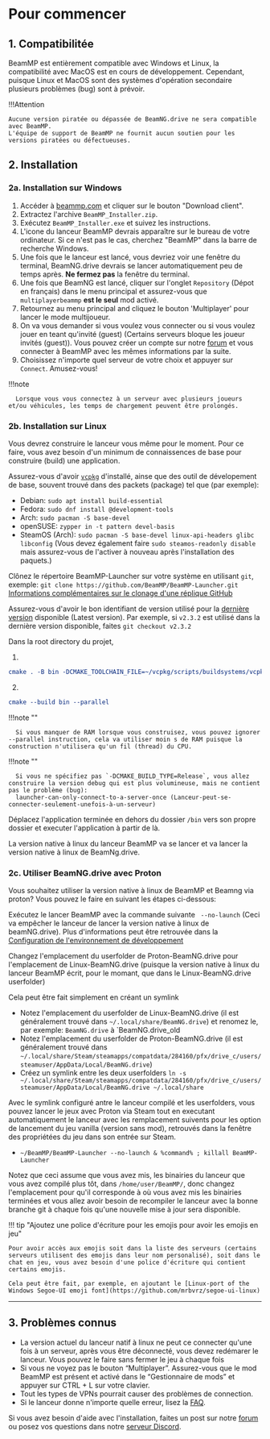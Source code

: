 # Pour commencer

## **1. Compatibilitée**

BeamMP est entièrement compatible avec Windows et Linux, la compatibilité avec MacOS est en cours de développement. 
Cependant, puisque Linux et MacOS sont des systèmes d'opération secondaire plusieurs problèmes (bug) sont à prévoir.

!!!Attention

    Aucune version piratée ou dépassée de BeamNG.drive ne sera compatible avec BeamMP.
    L'équipe de support de BeamMP ne fournit aucun soutien pour les versions piratées ou défectueuses.

## **2. Installation**

### **2a. Installation sur Windows**
1. Accéder à [beammp.com](https://beammp.com/) et cliquer sur le bouton "Download client".
2. Extractez l'archive `BeamMP_Installer.zip`.
3. Exécutez `BeamMP_Installer.exe` et suivez les instructions.
4. L'icone du lanceur BeamMP devrais apparaître sur le bureau de votre ordinateur. Si ce n'est pas le cas, cherchez "BeamMP" dans la barre de recherche Windows.
5. Une fois que le lanceur est lancé, vous devriez voir une fenêtre du terminal, BeamNG.drive devrais se lancer automatiquement peu de temps après. **Ne fermez pas** la fenêtre du terminal.
6. Une fois que BeamNG est lancé, cliquer sur l'onglet `Repository` (Dépot en français) dans le menu principal et assurez-vous que `multiplayerbeammp` **est le seul** mod activé.
7. Retournez au menu principal and cliquez le bouton 'Multiplayer' pour lancer le mode multijoueur.
8. On va vous demander si vous voulez vous connecter ou si vous voulez jouer en teant qu'invité (guest) (Certains serveurs bloque les joueur invités (guest)). Vous pouvez créer un compte sur notre [forum](https://forum.beammp.com) et vous connecter à BeamMP avec les mêmes informations par la suite.
9. Choisissez n'importe quel serveur de votre choix et appuyer sur `Connect`. Amusez-vous!

!!!note

      Lorsque vous vous connectez à un serveur avec plusieurs joueurs et/ou véhicules, les temps de chargement peuvent être prolongés.

### **2b. Installation sur Linux**

Vous devrez construire le lanceur vous même pour le moment.
Pour ce faire, vous avez besoin d'un minimum de connaissences de base pour construire (build) une application.

Assurez-vous d'avoir [`vcpkg`](https://learn.microsoft.com/en-us/vcpkg/get_started/get-started?pivots=shell-bash#1---set-up-vcpkg) d'installé, ainse que des outil de dévelopement de base, souvent trouvé dans des packets (package) tel que (par exemple):

- Debian: `sudo apt install build-essential`
- Fedora: `sudo dnf install @development-tools`
- Arch: `sudo pacman -S base-devel`
- openSUSE: `zypper in -t pattern devel-basis`
- SteamOS (Arch): `sudo pacman -S base-devel linux-api-headers glibc libconfig` (Vous devez également faire `sudo steamos-readonly disable` mais assurez-vous de l'activer à nouveau après l'installation des paquets.)

Clônez le répertoire BeamMP-Launcher sur votre système en utilisant `git`, exemple:
`git clone https://github.com/BeamMP/BeamMP-Launcher.git`
[Informations complémentaires sur le clonage d'une réplique GitHub](https://docs.github.com/en/repositories/creating-and-managing-repositories/cloning-a-repository)

Assurez-vous d'avoir le bon identifiant de version utilisé pour la [dernière version](https://github.com/BeamMP/BeamMP-Launcher/releases/latest) disponible (Latest version). Par exemple, si `v2.3.2` est utilisé dans la dernière version disponible, faites `git checkout v2.3.2`

Dans la root directory du projet,

1. 
```cmake
cmake . -B bin -DCMAKE_TOOLCHAIN_FILE=~/vcpkg/scripts/buildsystems/vcpkg.cmake -DVCPKG_TARGET_TRIPLET=x64-linux
```

2. 
```cmake
cmake --build bin --parallel
```

!!!note ""

      Si vous manquer de RAM lorsque vous construisez, vous pouvez ignorer --parallel instruction, cela va utiliser moin s de RAM puisque la construction n'utilisera qu'un fil (thread) du CPU.

!!!note ""

      Si vous ne spécifiez pas `-DCMAKE_BUILD_TYPE=Release`, vous allez construire la version debug qui est plus volumineuse, mais ne contient pas le problème (bug):
      launcher-can-only-connect-to-a-server-once (Lanceur-peut-se-connecter-seulement-unefois-à-un-serveur)

Déplacez l'application terminée en dehors du dossier `/bin` vers son propre dossier et executer l'application à partir de là.

La version native à linux du lanceur BeamMP va se lancer et va lancer la version native à linux de BeamNg.drive. 

### **2c. Utiliser BeamNG.drive avec Proton**

Vous souhaitez utiliser la version native à linux de BeamMP et Beamng via proton? Vous pouvez le faire en suivant les étapes ci-dessous:

Exécutez le lancer BeamMP avec la commande suivante ` --no-launch` (Ceci va empêcher le lanceur de lancer la version native à linux de beamNG.drive). Plus d'informations peut être retrouvée dans la [Configuration de l'environnement de développement](../guides/beammp-dev/beammp-dev.md)

Changez l'emplacement du userfolder de Proton-BeamNG.drive pour l'emplacement de Linux-BeamNG.drive (puisque la version native à linux du lanceur BeamMP écrit, pour le momant, que dans le Linux-BeamNG.drive userfolder)

Cela peut être fait simplement en créant un symlink

- Notez l'emplacement du userfolder de Linux-BeamNG.drive (il est généralement trouvé dans `~/.local/share/BeamNG.drive`) et renomez le, par exemple: `BeamNG.drive` à  `BeamNG.drive_old 
- Notez l'emplacement du userfolder de Proton-BeamNG.drive  (il est généralement trouvé dans `~/.local/share/Steam/steamapps/compatdata/284160/pfx/drive_c/users/steamuser/AppData/Local/BeamNG.drive`)
- Créez un symlink entre les deux userfolders `ln -s ~/.local/share/Steam/steamapps/compatdata/284160/pfx/drive_c/users/steamuser/AppData/Local/BeamNG.drive ~/.local/share`

Avec le symlink configuré antre le lanceur compilé et les userfolders, vous pouvez lancer le jeux avec Proton via Steam tout en executant automatiquement le lanceur avec les remplacement suivents pour les option de lancement du jeu vanilla (version sans mod), retrouvés dans la fenêtre des propriétées du jeu dans son entrée sur Steam.

- `~/BeamMP/BeamMP-Launcher --no-launch & %command% ; killall BeamMP-Launcher`

Notez que ceci assume que vous avez mis, les binairies du lanceur que vous avez compilé plus tôt, dans `/home/user/BeamMP/`, donc changez l'emplacement pour qu'il corresponde à où vous avez mis les binairies terminées et vous allez avoir besoin de recompiler le lanceur avec la bonne branche git à chaque fois qu'une nouvelle mise à jour sera disponible.

!!! tip "Ajoutez une police d'écriture pour les emojis pour avoir les emojis en jeu"

    Pour avoir accès aux emojis soit dans la liste des serveurs (certains serveurs utilisent des emojis dans leur nom personalisé), soit dans le chat en jeu, vous avez besoin d'une police d'écriture qui contient certains emojis.

    Cela peut être fait, par exemple, en ajoutant le [Linux-port of the Windows Segoe-UI emoji font](https://github.com/mrbvrz/segoe-ui-linux)

---

## **3. Problèmes connus**
- La version actuel du lanceur natif à linux ne peut ce connecter qu'une fois à un serveur, après vous être déconnecté, vous devez redémarer le lanceur. Vous pouvez le faire sans fermer le jeu à chaque fois
- Si vous ne voyez pas le bouton “Multiplayer”. Assurez-vous que le mod BeamMP est présent et activé dans le “Gestionnaire de mods” et appuyer sur CTRL + L sur votre clavier.
- Tout les types de VPNs pourrait causer des problèmes de connection.
- Si le lanceur donne n'importe quelle erreur, lisez la [FAQ](https://forum.beammp.com/c/faq/35).

Si vous avez besoin d'aide avec l'installation, faites un post sur notre [forum](https://forum.beammp.com) ou posez vos questions dans notre [serveur Discord](https://discord.gg/beammp).
